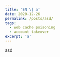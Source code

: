 ```yaml
---
title: 'EN \| a'
date: 2020-12-26
permalink: /posts/asd/
tags:
  - web cache poisoning
  - account takeover
excerpt: 'a'
---
```


<html>
  <head>
<meta property="og:image" content="https://h4cktimes.com/wp-content/uploads/osint_16_etkinlik.jpg" />
</head>
  
  <body>
  asd
  </body>
  </html>
